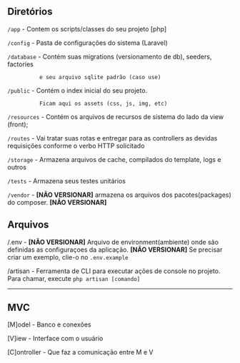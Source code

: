 ## Diretórios
`/app`        - Contem os scripts/classes do seu projeto [php]

`/config`     - Pasta de configurações do sistema (Laravel)

`/database`   - Contém suas migrations (versionamento de db), seeders, factories

              e seu arquivo sqlite padrão (caso use)
`/public`     - Contém o index inicial do seu projeto. 

              Ficam aqui os assets (css, js, img, etc)

`/resources`  - Contém os arquivos de recursos de sistema do lado da view (front);

`/routes`     - Vai tratar suas rotas e entregar para as controllers as devidas requisições conforme o verbo HTTP solicitado

`/storage`    - Armazena arquivos de cache, compilados do template, logs e outros

`/tests`      - Armazena seus testes unitários

`/vendor`     - **[NÃO VERSIONAR]** armazena os arquivos dos pacotes(packages) do composer. **[NÃO VERSIONAR]**

## Arquivos

/.env       - **[NÃO VERSIONAR]** Arquivo de environment(ambiente) onde 
              são definidas as configuraçoes da aplicação. **[NÃO VERSIONAR]**
              Se precisar criar um exemplo, clie-o no `.env.example`

/artisan    - Ferramenta de CLI para executar ações de console no projeto. Para chamar, execute `php artisan [comando]`

---
## MVC

[M]odel      - Banco e conexões

[V]iew       - Interface com o usuário

[C]ontroller - Que faz a comunicação entre M e V